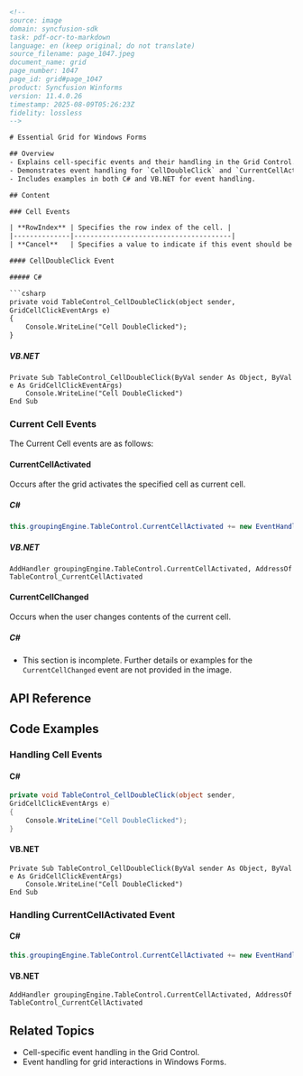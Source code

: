 ```html
<!-- 
source: image
domain: syncfusion-sdk
task: pdf-ocr-to-markdown
language: en (keep original; do not translate)
source_filename: page_1047.jpeg
document_name: grid
page_number: 1047
page_id: grid#page_1047
product: Syncfusion Winforms
version: 11.4.0.26
timestamp: 2025-08-09T05:26:23Z
fidelity: lossless
-->

# Essential Grid for Windows Forms

## Overview
- Explains cell-specific events and their handling in the Grid Control.
- Demonstrates event handling for `CellDoubleClick` and `CurrentCellActivated` events.
- Includes examples in both C# and VB.NET for event handling.

## Content

### Cell Events

| **RowIndex** | Specifies the row index of the cell. |
|--------------|---------------------------------------|
| **Cancel**   | Specifies a value to indicate if this event should be canceled. |

#### CellDoubleClick Event

##### C#

```csharp
private void TableControl_CellDoubleClick(object sender,
GridCellClickEventArgs e)
{
    Console.WriteLine("Cell DoubleClicked");
}
```

##### VB.NET

```vb.net
Private Sub TableControl_CellDoubleClick(ByVal sender As Object, ByVal e As GridCellClickEventArgs)
    Console.WriteLine("Cell DoubleClicked")
End Sub
```

### Current Cell Events

The Current Cell events are as follows:

#### CurrentCellActivated

Occurs after the grid activates the specified cell as current cell.

##### C#

```csharp
this.groupingEngine.TableControl.CurrentCellActivated += new EventHandler(TableControl_CurrentCellActivated);
```

##### VB.NET

```vb.net
AddHandler groupingEngine.TableControl.CurrentCellActivated, AddressOf TableControl_CurrentCellActivated
```

#### CurrentCellChanged

Occurs when the user changes contents of the current cell.

##### C#

- This section is incomplete. Further details or examples for the `CurrentCellChanged` event are not provided in the image.

## API Reference

## Code Examples

### Handling Cell Events

#### C#

```csharp
private void TableControl_CellDoubleClick(object sender,
GridCellClickEventArgs e)
{
    Console.WriteLine("Cell DoubleClicked");
}
```

#### VB.NET

```vb.net
Private Sub TableControl_CellDoubleClick(ByVal sender As Object, ByVal e As GridCellClickEventArgs)
    Console.WriteLine("Cell DoubleClicked")
End Sub
```

### Handling CurrentCellActivated Event

#### C#

```csharp
this.groupingEngine.TableControl.CurrentCellActivated += new EventHandler(TableControl_CurrentCellActivated);
```

#### VB.NET

```vb.net
AddHandler groupingEngine.TableControl.CurrentCellActivated, AddressOf TableControl_CurrentCellActivated
```

## Related Topics

- Cell-specific event handling in the Grid Control.
- Event handling for grid interactions in Windows Forms.

<!-- tags: [Essential Grid, Windows Forms, Cell Events, Current Cell Events, CellDoubleClick, CurrentCellActivated, C#, VB.NET] keywords: [cell, event, handling, activated, doubleClick, currentCell, user guide, syncfusion, winforms, version 11.4.0.26] -->
```